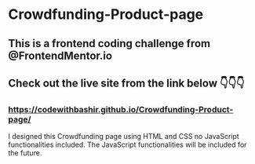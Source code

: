 # Crowdfunding-Product-page
## This is a frontend coding challenge from @FrontendMentor.io

## Check out the live site from the link below 👇👇👇
### https://codewithbashir.github.io/Crowdfunding-Product-page/


I designed this Crowdfunding page using HTML and CSS no JavaScript functionalities included.
The JavaScript functionalities will be included for the future.
